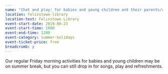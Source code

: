 ```yaml
---
name: "Chat and play: for babies and young children and their parents/carers"
location: felixstowe-library
location-text: Felixstowe Library
event-start-date: 2019-08-23
event-start-time: 1000
event-end-time: 1200
event-category: summer-holidays
event-ticket-price: free
breadcrumb: y
---
```


Our regular Friday morning activities for babies and young children may be on summer break, but you can still drop in for songs, play and refreshments.
